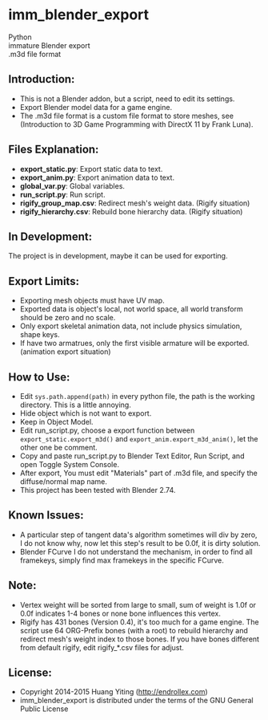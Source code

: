 imm_blender_export
==================
Python  
immature Blender export  
.m3d file format

Introduction:
-------------
* This is not a Blender addon, but a script, need to edit its settings. 
* Export Blender model data for a game engine.
* The .m3d file format is a custom file format to store meshes,
  see (Introduction to 3D Game Programming with DirectX 11 by Frank Luna).

Files Explanation:
------------------
* **export_static.py**: Export static data to text.
* **export_anim.py**: Export animation data to text.
* **global_var.py**: Global variables.
* **run_script.py**: Run script.
* **rigify_group_map.csv**: Redirect mesh's weight data. (Rigify situation)
* **rigify_hierarchy.csv**: Rebuild bone hierarchy data. (Rigify situation)

In Development:
---------------
The project is in development, maybe it can be used for exporting.

Export Limits:
--------------
* Exporting mesh objects must have UV map.
* Exported data is object's local, not world space, all world transform should be zero and no scale.
* Only export skeletal animation data, not include physics simulation, shape keys.
* If have two armatrues, only the first visible armature will be exported. (animation export situation)

How to Use:
-----------
* Edit `sys.path.append(path)` in every python file, the path is the working directory.
  This is a little annoying.
* Hide object which is not want to export.
* Keep in Object Model.
* Edit run_script.py,
  choose a export function between `export_static.export_m3d()` and `export_anim.export_m3d_anim()`,
  let the other one be comment.
* Copy and paste run_script.py to Blender Text Editor, Run Script, and open Toggle System Console.
* After export, You must edit "Materials" part of .m3d file, and specify the diffuse/normal map name.
* This project has been tested with Blender 2.74.

Known Issues:
-------------
* A particular step of tangent data's algorithm sometimes will div by zero, I do not know why,
  now let this step's result to be 0.0f, it is dirty solution.
* Blender FCurve I do not understand the mechanism, in order to find all framekeys,
  simply find max framekeys in the specific FCurve.

Note:
-----
* Vertex weight will be sorted from large to small,
  sum of weight is 1.0f or 0.0f indicates 1-4 bones or none bone influences this vertex.
* Rigify has 431 bones (Version 0.4), it's too much for a game engine.
  The script use 64 ORG-Prefix bones (with a root) to rebuild hierarchy
  and redirect mesh's weight index to those bones.
  If you have bones different from default rigify, edit rigify_*.csv files for adjust.

License:
--------
* Copyright 2014-2015 Huang Yiting (http://endrollex.com)
* imm_blender_export is distributed under the terms of the GNU General Public License
